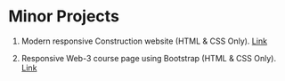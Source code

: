 # Minor Projects

1. Modern responsive Construction website (HTML & CSS Only). [Link](https://kannanjayachandran.github.io/construction-website/)

1. Responsive Web-3 course page using Bootstrap (HTML & CSS Only). [Link](https://kannanjayachandran.github.io/Web-3-EdTech-page/) 
